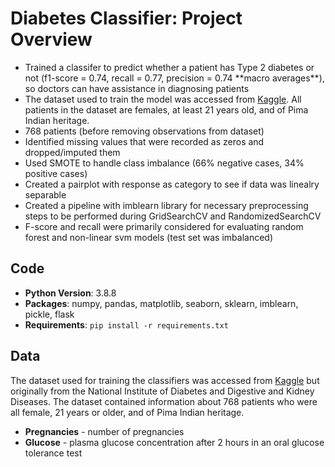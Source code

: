 # Diabetes Classifier: Project Overview
* Trained a classifer to predict whether a patient has Type 2 diabetes or not (f1-score = 0.74, recall = 0.77, precision = 0.74 \*\*macro averages\*\*), so doctors can have assistance in diagnosing patients
* The dataset used to train the model was accessed from [Kaggle](https://www.kaggle.com/uciml/pima-indians-diabetes-database). All patients in the dataset are females, at least 21 years old, and of Pima Indian heritage.
* 768 patients (before removing observations from dataset)
* Identified missing values that were recorded as zeros and dropped/imputed them
* Used SMOTE to handle class imbalance (66% negative cases, 34% positive cases)
* Created a pairplot with response as category to see if data was linealry separable
* Created a pipeline with imblearn library for necessary preprocessing steps to be performed during GridSearchCV and RandomizedSearchCV
* F-score and recall were primarily considered for evaluating random forest and non-linear svm models (test set was imbalanced)

## Code
* **Python Version**: 3.8.8
* **Packages**: numpy, pandas, matplotlib, seaborn, sklearn, imblearn, pickle, flask
* **Requirements**: `pip install -r requirements.txt`

## Data
The dataset used for training the classifiers was accessed from [Kaggle](https://www.kaggle.com/uciml/pima-indians-diabetes-database) but originally from the National Institute of Diabetes and Digestive and Kidney Diseases. The dataset contained information about 768 patients who were all female, 21 years or older, and of Pima Indian heritage.
* **Pregnancies** - number of pregnancies
* **Glucose** - plasma glucose concentration after 2 hours in an oral glucose tolerance test

